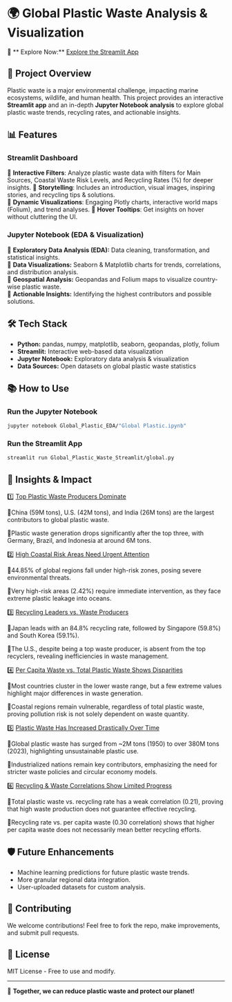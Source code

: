 # 🌍 Global Plastic Waste Analysis & Visualization

🔗 ** Explore Now:** [Explore the Streamlit App](https://globalplasticanalysis-e9kxethukbcbpxo6pvt23t.streamlit.app/)  

## 🌱 Project Overview
Plastic waste is a major environmental challenge, impacting marine ecosystems, wildlife, and human health. This project provides an interactive **Streamlit app** and an in-depth **Jupyter Notebook analysis** to explore global plastic waste trends, recycling rates, and actionable insights.

## 📊 Features
### **Streamlit Dashboard**
🔹 **Interactive Filters**: Analyze plastic waste data with filters for Main Sources, Coastal Waste Risk Levels, and Recycling Rates (%) for deeper insights.
🔹 **Storytelling**: Includes an introduction, visual images, inspiring stories, and recycling tips & solutions.  
🔹 **Dynamic Visualizations**: Engaging Plotly charts, interactive world maps (Folium), and trend analyses.
🔹 **Hover Tooltips**: Get insights on hover without cluttering the UI.  



### **Jupyter Notebook (EDA & Visualization)**
🔹 **Exploratory Data Analysis (EDA):** Data cleaning, transformation, and statistical insights.  
🔹 **Data Visualizations:** Seaborn & Matplotlib charts for trends, correlations, and distribution analysis.  
🔹 **Geospatial Analysis:** Geopandas and Folium maps to visualize country-wise plastic waste.  
🔹 **Actionable Insights:** Identifying the highest contributors and possible solutions.  

## 🛠️ Tech Stack
- **Python:** pandas, numpy, matplotlib, seaborn, geopandas, plotly, folium
- **Streamlit:** Interactive web-based data visualization
- **Jupyter Notebook:** Exploratory data analysis & visualization
- **Data Sources:** Open datasets on global plastic waste statistics

## 📚 How to Use
### **Run the Jupyter Notebook**
```bash
jupyter notebook Global_Plastic_EDA/"Global Plastic.ipynb"
```

### **Run the Streamlit App**
```bash
streamlit run Global_Plastic_Waste_Streamlit/global.py
```

## 🌿 Insights & Impact
1️⃣ <ins>Top Plastic Waste Producers Dominate</ins>

🔹China (59M tons), U.S. (42M tons), and India (26M tons) are the largest contributors to global plastic waste.

🔹Plastic waste generation drops significantly after the top three, with Germany, Brazil, and Indonesia at around 6M tons.

2️⃣ <ins>High Coastal Risk Areas Need Urgent Attention</ins>

🔹44.85% of global regions fall under high-risk zones, posing severe environmental threats.

🔹Very high-risk areas (2.42%) require immediate intervention, as they face extreme plastic leakage into oceans.

3️⃣ <ins>Recycling Leaders vs. Waste Producers</ins>

🔹Japan leads with an 84.8% recycling rate, followed by Singapore (59.8%) and South Korea (59.1%).

🔹The U.S., despite being a top waste producer, is absent from the top recyclers, revealing inefficiencies in waste management.

4️⃣ <ins>Per Capita Waste vs. Total Plastic Waste Shows Disparities</ins>

🔹Most countries cluster in the lower waste range, but a few extreme values highlight major differences in waste generation.

🔹Coastal regions remain vulnerable, regardless of total plastic waste, proving pollution risk is not solely dependent on waste quantity.

5️⃣ <ins>Plastic Waste Has Increased Drastically Over Time</ins>

🔹Global plastic waste has surged from ~2M tons (1950) to over 380M tons (2023), highlighting unsustainable plastic use.

🔹Industrialized nations remain key contributors, emphasizing the need for stricter waste policies and circular economy models.

6️⃣ <ins>Recycling & Waste Correlations Show Limited Progress</ins>

🔹Total plastic waste vs. recycling rate has a weak correlation (0.21), proving that high waste production does not guarantee effective recycling.

🔹Recycling rate vs. per capita waste (0.30 correlation) shows that higher per capita waste does not necessarily mean better recycling efforts.


## 🛡️ Future Enhancements
- Machine learning predictions for future plastic waste trends.
- More granular regional data integration.
- User-uploaded datasets for custom analysis.

## 🚀 Contributing
We welcome contributions! Feel free to fork the repo, make improvements, and submit pull requests.


## 📢 License
MIT License - Free to use and modify.

---
🌱 **Together, we can reduce plastic waste and protect our planet!**
